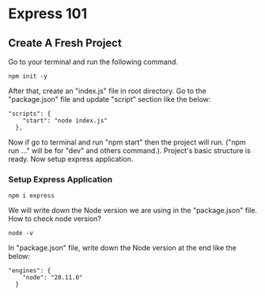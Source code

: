 # Express 101

## Create A Fresh Project

Go to your terminal and run the following command.

```
npm init -y

```

After that, create an "index.js" file in root directory. Go to the "package.json" file and update "script" section like the below:

```
"scripts": {
    "start": "node index.js"
  },
```

Now if go to terminal and run "npm start" then the project will run. ("npm run ..." will be for "dev" and others command.). Project's basic structure is ready. Now setup express application.

### Setup Express Application

```
npm i express
```

We will write down the Node version we are using in the "package.json" file. How to check node version?

```
node -v
```

In "package.json" file, write down the Node version at the end like the below:

```
"engines": {
    "node": "20.11.0"
  }
```
